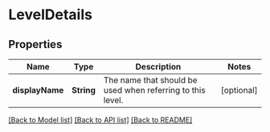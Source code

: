 # LevelDetails

## Properties
Name | Type | Description | Notes
------------ | ------------- | ------------- | -------------
**displayName** | **String** | The name that should be used when referring to this level. | [optional] 

[[Back to Model list]](../README.md#documentation-for-models) [[Back to API list]](../README.md#documentation-for-api-endpoints) [[Back to README]](../README.md)


